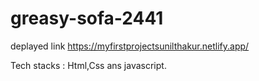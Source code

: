 # greasy-sofa-2441
deplayed link  https://myfirstprojectsunilthakur.netlify.app/

Tech stacks : Html,Css ans javascript.

